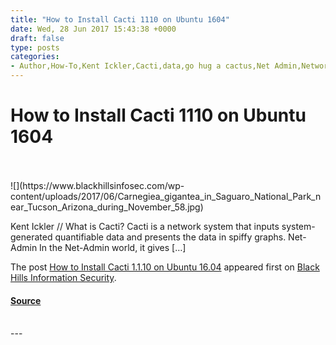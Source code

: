 ```yaml
---
title: "How to Install Cacti 1110 on Ubuntu 1604"
date: Wed, 28 Jun 2017 15:43:38 +0000
draft: false
type: posts
categories: 
- Author,How-To,Kent Ickler,Cacti,data,go hug a cactus,Net Admin,Network monitoring,switches,Ubuntu
---
```

# How to Install Cacti 1110 on Ubuntu 1604

<br/>

<br/>
![](https://www.blackhillsinfosec.com/wp-content/uploads/2017/06/Carnegiea_gigantea_in_Saguaro_National_Park_near_Tucson_Arizona_during_November_58.jpg)

Kent Ickler // What is Cacti? Cacti is a network system that inputs system-generated quantifiable data and presents the data in spiffy graphs. Net-Admin In the Net-Admin world, it gives \[…\]

The post [How to Install Cacti 1.1.10 on Ubuntu 16.04](https://www.blackhillsinfosec.com/how-to-install-cacti-on-ubuntu/) appeared first on [Black Hills Information Security](https://www.blackhillsinfosec.com).

#### [Source](https://www.blackhillsinfosec.com/how-to-install-cacti-on-ubuntu/)

<br/>
---

